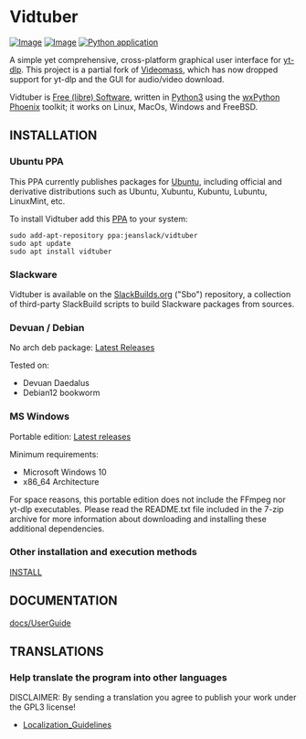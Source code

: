# **Vidtuber**
[![Image](https://img.shields.io/static/v1?label=python&logo=python&message=3.9%20|%203.10%20|%203.11%20|%203.12%20|%203.13&color=blue)](https://www.python.org/downloads/)
[![Image](https://img.shields.io/badge/license-GPLv3-orange)](https://github.com/jeanslack/Vidtuber/blob/master/LICENSE)
[![Python application](https://github.com/jeanslack/Vidtuber/actions/workflows/python-package.yml/badge.svg)](https://github.com/jeanslack/Vidtuber/actions/workflows/python-package.yml)

A simple yet comprehensive, cross-platform graphical user interface for [yt-dlp](https://github.com/yt-dlp/yt-dlp). 
This project is a partial fork of [Videomass](https://github.com/jeanslack/Videomass), which has now dropped support for yt-dlp and the GUI for audio/video download.

Vidtuber is [Free (libre) Software](https://en.wikipedia.org/wiki/Free_software),
written in [Python3](https://www.python.org/) using the
[wxPython Phoenix](https://www.wxpython.org/) toolkit; it works on Linux, MacOs, Windows and FreeBSD.

## INSTALLATION

### Ubuntu PPA

This PPA currently publishes packages for [Ubuntu](https://ubuntu.com/), including official and
derivative distributions such as Ubuntu, Xubuntu, Kubuntu, Lubuntu, LinuxMint,
etc.

To install Vidtuber add this [PPA](https://launchpad.net/~jeanslack/+archive/ubuntu/vidtuber) to your system:

```
sudo add-apt-repository ppa:jeanslack/vidtuber
sudo apt update
sudo apt install vidtuber
```

### Slackware

Vidtuber is available on the [SlackBuilds.org](https://slackbuilds.org/) ("Sbo") repository, a collection of third-party SlackBuild scripts to build Slackware packages from sources.

### Devuan / Debian

No arch deb package: [Latest Releases](https://github.com/jeanslack/Vidtuber/releases/latest)

Tested on:

- Devuan Daedalus
- Debian12 bookworm

### MS Windows

Portable edition: [Latest releases](https://github.com/jeanslack/Vidtuber/releases/latest)

Minimum requirements:

- Microsoft Windows 10
- x86_64 Architecture

For space reasons, this portable edition does not include the FFmpeg nor yt-dlp executables. 
Please read the README.txt file included in the 7-zip archive for more information about
downloading and installing these additional dependencies.

### Other installation and execution methods

[INSTALL](https://github.com/jeanslack/Vidtuber/blob/main/INSTALL)

## DOCUMENTATION

[docs/UserGuide](https://github.com/jeanslack/Vidtuber/tree/main/docs/UserGuide)

## TRANSLATIONS

### Help translate the program into other languages
DISCLAIMER: By sending a translation you agree to publish your work under the GPL3 license!
- [Localization_Guidelines](https://github.com/jeanslack/Vidtuber/blob/main/docs/Localization_Guidelines.md)


